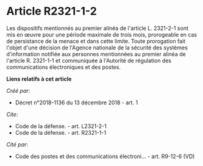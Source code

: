 # Article R2321-1-2

Les dispositifs mentionnés au premier alinéa de l'article L. 2321-2-1 sont mis en œuvre pour une période maximale de trois
mois, prorogeable en cas de persistance de la menace et dans cette limite. Toute prorogation fait l'objet d'une décision de
l'Agence nationale de la sécurité des systèmes d'information notifiée aux personnes mentionnées au premier alinéa de
l'article R. 2321-1-1 et communiquée à l'Autorité de régulation des communications électroniques et des postes.

**Liens relatifs à cet article**

_Créé par_:

  - Décret n°2018-1136 du 13 décembre 2018 - art. 1

_Cite_:

  - Code de la défense. - art. L2321-2-1
  - Code de la défense. - art. R2321-1-1

_Cité par_:

  - Code des postes et des communications électroni... - art. R9-12-6 (VD)
